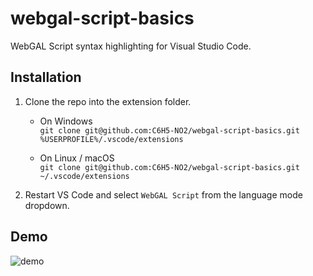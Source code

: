 # webgal-script-basics
WebGAL Script syntax highlighting for Visual Studio Code.


## Installation
1. Clone the repo into the extension folder.  
   - On Windows  
     `git clone git@github.com:C6H5-NO2/webgal-script-basics.git %USERPROFILE%/.vscode/extensions`

   - On Linux / macOS  
     `git clone git@github.com:C6H5-NO2/webgal-script-basics.git ~/.vscode/extensions`

2. Restart VS Code and select `WebGAL Script` from the language mode dropdown.


## Demo
![demo](https://user-images.githubusercontent.com/19368807/205316061-7d94f1bd-fbea-4181-8f25-3cd54ca69971.jpg)
